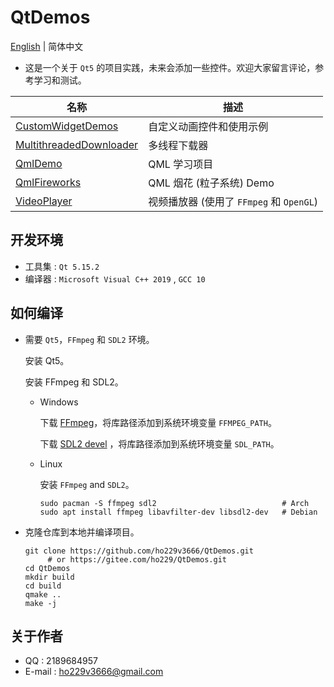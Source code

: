 # QtDemos

[English](./README.md) | 简体中文

* 这是一个关于 `Qt5` 的项目实践，未来会添加一些控件。欢迎大家留言评论，参考学习和测试。

| 名称 | 描述              |
| ---- | ---------------- |
| [CustomWidgetDemos](./CustomWidgetDemos) | 自定义动画控件和使用示例 |
| [MultithreadedDownloader](./MultithreadedDownloader) | 多线程下载器 |
| [QmlDemo](./QmlDemo) | QML 学习项目 |
| [QmlFireworks](./QmlFireworks) | QML  烟花 (粒子系统) Demo |
| [VideoPlayer](./VideoPlayer) | 视频播放器 (使用了 `FFmpeg` 和 `OpenGL`) |

## 开发环境

* 工具集 : `Qt 5.15.2`
* 编译器 : `Microsoft Visual C++ 2019` , `GCC 10`

## 如何编译

* 需要 `Qt5`，`FFmpeg` 和 `SDL2` 环境。

  安装 Qt5。  

  安装 FFmpeg 和 SDL2。
  * Windows

    下载 [FFmpeg](https://github.com/BtbN/FFmpeg-Builds/releases)，将库路径添加到系统环境变量 `FFMPEG_PATH`。

    下载 [SDL2 devel](http://www.libsdl.org/download-2.0.php) ，将库路径添加到系统环境变量 `SDL_PATH`。

  * Linux

    安装 `FFmpeg` and `SDL2`。 

    ```shell
    sudo pacman -S ffmpeg sdl2                            # Arch
    sudo apt install ffmpeg libavfilter-dev libsdl2-dev   # Debian
    ```

* 克隆仓库到本地并编译项目。

  ```shell
  git clone https://github.com/ho229v3666/QtDemos.git
       # or https://gitee.com/ho229/QtDemos.git
  cd QtDemos
  mkdir build
  cd build
  qmake ..
  make -j
  ```

## 关于作者

* QQ : 2189684957
* E-mail : <ho229v3666@gmail.com>